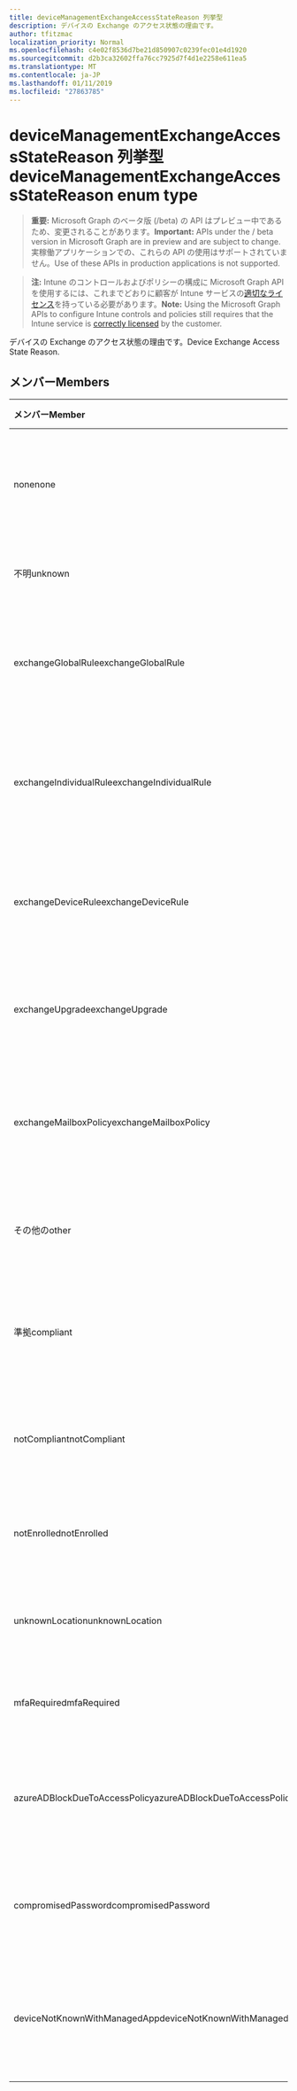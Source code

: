 ```yaml
---
title: deviceManagementExchangeAccessStateReason 列挙型
description: デバイスの Exchange のアクセス状態の理由です。
author: tfitzmac
localization_priority: Normal
ms.openlocfilehash: c4e02f8536d7be21d850907c0239fec01e4d1920
ms.sourcegitcommit: d2b3ca32602ffa76cc7925d7f4d1e2258e611ea5
ms.translationtype: MT
ms.contentlocale: ja-JP
ms.lasthandoff: 01/11/2019
ms.locfileid: "27863785"
---
```

# <a name="devicemanagementexchangeaccessstatereason-enum-type"></a><span data-ttu-id="000a8-103">deviceManagementExchangeAccessStateReason 列挙型</span><span class="sxs-lookup"><span data-stu-id="000a8-103">deviceManagementExchangeAccessStateReason enum type</span></span>

> <span data-ttu-id="000a8-104">**重要:** Microsoft Graph のベータ版 (/beta) の API はプレビュー中であるため、変更されることがあります。</span><span class="sxs-lookup"><span data-stu-id="000a8-104">**Important:** APIs under the / beta version in Microsoft Graph are in preview and are subject to change.</span></span> <span data-ttu-id="000a8-105">実稼働アプリケーションでの、これらの API の使用はサポートされていません。</span><span class="sxs-lookup"><span data-stu-id="000a8-105">Use of these APIs in production applications is not supported.</span></span>

> <span data-ttu-id="000a8-106">**注:** Intune のコントロールおよびポリシーの構成に Microsoft Graph API を使用するには、これまでどおりに顧客が Intune サービスの[適切なライセンス](https://go.microsoft.com/fwlink/?linkid=839381)を持っている必要があります。</span><span class="sxs-lookup"><span data-stu-id="000a8-106">**Note:** Using the Microsoft Graph APIs to configure Intune controls and policies still requires that the Intune service is [correctly licensed](https://go.microsoft.com/fwlink/?linkid=839381) by the customer.</span></span>

<span data-ttu-id="000a8-107">デバイスの Exchange のアクセス状態の理由です。</span><span class="sxs-lookup"><span data-stu-id="000a8-107">Device Exchange Access State Reason.</span></span>
## <a name="members"></a><span data-ttu-id="000a8-108">メンバー</span><span class="sxs-lookup"><span data-stu-id="000a8-108">Members</span></span>
|<span data-ttu-id="000a8-109">メンバー</span><span class="sxs-lookup"><span data-stu-id="000a8-109">Member</span></span>|<span data-ttu-id="000a8-110">値</span><span class="sxs-lookup"><span data-stu-id="000a8-110">Value</span></span>|<span data-ttu-id="000a8-111">説明</span><span class="sxs-lookup"><span data-stu-id="000a8-111">Description</span></span>|
|:---|:---|:---|
|<span data-ttu-id="000a8-112">none</span><span class="sxs-lookup"><span data-stu-id="000a8-112">none</span></span>|<span data-ttu-id="000a8-113">0</span><span class="sxs-lookup"><span data-stu-id="000a8-113">0</span></span>|<span data-ttu-id="000a8-114">Exchange から検出アクセス状態の理由もなく</span><span class="sxs-lookup"><span data-stu-id="000a8-114">No access state reason discovered from Exchange</span></span>|
|<span data-ttu-id="000a8-115">不明</span><span class="sxs-lookup"><span data-stu-id="000a8-115">unknown</span></span>|<span data-ttu-id="000a8-116">1</span><span class="sxs-lookup"><span data-stu-id="000a8-116">1</span></span>|<span data-ttu-id="000a8-117">不明なアクセスの状態の理由</span><span class="sxs-lookup"><span data-stu-id="000a8-117">Unknown access state reason</span></span>|
|<span data-ttu-id="000a8-118">exchangeGlobalRule</span><span class="sxs-lookup"><span data-stu-id="000a8-118">exchangeGlobalRule</span></span>|<span data-ttu-id="000a8-119">2</span><span class="sxs-lookup"><span data-stu-id="000a8-119">2</span></span>|<span data-ttu-id="000a8-120">Exchange グローバル規則によって決定されるアクセスの状態</span><span class="sxs-lookup"><span data-stu-id="000a8-120">Access state determined by Exchange Global rule</span></span>|
|<span data-ttu-id="000a8-121">exchangeIndividualRule</span><span class="sxs-lookup"><span data-stu-id="000a8-121">exchangeIndividualRule</span></span>|<span data-ttu-id="000a8-122">3</span><span class="sxs-lookup"><span data-stu-id="000a8-122">3</span></span>|<span data-ttu-id="000a8-123">Exchange の個別の規則によって決定されるアクセスの状態</span><span class="sxs-lookup"><span data-stu-id="000a8-123">Access state determined by Exchange Individual rule</span></span>|
|<span data-ttu-id="000a8-124">exchangeDeviceRule</span><span class="sxs-lookup"><span data-stu-id="000a8-124">exchangeDeviceRule</span></span>|<span data-ttu-id="000a8-125">4</span><span class="sxs-lookup"><span data-stu-id="000a8-125">4</span></span>|<span data-ttu-id="000a8-126">アクセス状態のデバイスの交換の規則によって決定されます。</span><span class="sxs-lookup"><span data-stu-id="000a8-126">Access state determined by Exchange Device rule</span></span>|
|<span data-ttu-id="000a8-127">exchangeUpgrade</span><span class="sxs-lookup"><span data-stu-id="000a8-127">exchangeUpgrade</span></span>|<span data-ttu-id="000a8-128">5</span><span class="sxs-lookup"><span data-stu-id="000a8-128">5</span></span>|<span data-ttu-id="000a8-129">Exchange のアップグレードのためのアクセスの状態</span><span class="sxs-lookup"><span data-stu-id="000a8-129">Access state due to Exchange upgrade</span></span>|
|<span data-ttu-id="000a8-130">exchangeMailboxPolicy</span><span class="sxs-lookup"><span data-stu-id="000a8-130">exchangeMailboxPolicy</span></span>|<span data-ttu-id="000a8-131">6</span><span class="sxs-lookup"><span data-stu-id="000a8-131">6</span></span>|<span data-ttu-id="000a8-132">Exchange メールボックス ポリシーで定義されたアクセスの状態</span><span class="sxs-lookup"><span data-stu-id="000a8-132">Access state determined by Exchange Mailbox Policy</span></span>|
|<span data-ttu-id="000a8-133">その他の</span><span class="sxs-lookup"><span data-stu-id="000a8-133">other</span></span>|<span data-ttu-id="000a8-134">7</span><span class="sxs-lookup"><span data-stu-id="000a8-134">7</span></span>|<span data-ttu-id="000a8-135">アクセス状態が Exchange によって決定されます。</span><span class="sxs-lookup"><span data-stu-id="000a8-135">Access state determined by Exchange</span></span>|
|<span data-ttu-id="000a8-136">準拠</span><span class="sxs-lookup"><span data-stu-id="000a8-136">compliant</span></span>|<span data-ttu-id="000a8-137">8</span><span class="sxs-lookup"><span data-stu-id="000a8-137">8</span></span>|<span data-ttu-id="000a8-138">コンプライアンスの課題によって与えられたアクセスの状態</span><span class="sxs-lookup"><span data-stu-id="000a8-138">Access state granted by compliance challenge</span></span>|
|<span data-ttu-id="000a8-139">notCompliant</span><span class="sxs-lookup"><span data-stu-id="000a8-139">notCompliant</span></span>|<span data-ttu-id="000a8-140">9</span><span class="sxs-lookup"><span data-stu-id="000a8-140">9</span></span>|<span data-ttu-id="000a8-141">コンプライアンスの課題によって失効アクセス状態</span><span class="sxs-lookup"><span data-stu-id="000a8-141">Access state revoked by compliance challenge</span></span>|
|<span data-ttu-id="000a8-142">notEnrolled</span><span class="sxs-lookup"><span data-stu-id="000a8-142">notEnrolled</span></span>|<span data-ttu-id="000a8-143">10</span><span class="sxs-lookup"><span data-stu-id="000a8-143">10</span></span>|<span data-ttu-id="000a8-144">アクセスの状態管理の課題によって失効</span><span class="sxs-lookup"><span data-stu-id="000a8-144">Access state revoked by management challenge</span></span>|
|<span data-ttu-id="000a8-145">unknownLocation</span><span class="sxs-lookup"><span data-stu-id="000a8-145">unknownLocation</span></span>|<span data-ttu-id="000a8-146">12</span><span class="sxs-lookup"><span data-stu-id="000a8-146">12</span></span>|<span data-ttu-id="000a8-147">不明な場所のためのアクセスの状態</span><span class="sxs-lookup"><span data-stu-id="000a8-147">Access state due to unknown location</span></span>|
|<span data-ttu-id="000a8-148">mfaRequired</span><span class="sxs-lookup"><span data-stu-id="000a8-148">mfaRequired</span></span>|<span data-ttu-id="000a8-149">13</span><span class="sxs-lookup"><span data-stu-id="000a8-149">13</span></span>|<span data-ttu-id="000a8-150">MFA の課題のためのアクセスの状態</span><span class="sxs-lookup"><span data-stu-id="000a8-150">Access state due to MFA challenge</span></span>|
|<span data-ttu-id="000a8-151">azureADBlockDueToAccessPolicy</span><span class="sxs-lookup"><span data-stu-id="000a8-151">azureADBlockDueToAccessPolicy</span></span>|<span data-ttu-id="000a8-152">14</span><span class="sxs-lookup"><span data-stu-id="000a8-152">14</span></span>|<span data-ttu-id="000a8-153">AAD アクセス ポリシーによって無効にするアクセスの状態</span><span class="sxs-lookup"><span data-stu-id="000a8-153">Access State revoked by AAD Access Policy</span></span>|
|<span data-ttu-id="000a8-154">compromisedPassword</span><span class="sxs-lookup"><span data-stu-id="000a8-154">compromisedPassword</span></span>|<span data-ttu-id="000a8-155">15</span><span class="sxs-lookup"><span data-stu-id="000a8-155">15</span></span>|<span data-ttu-id="000a8-156">アクセス状態が危険にさらされたパスワードが無効</span><span class="sxs-lookup"><span data-stu-id="000a8-156">Access State revoked by compromised password</span></span>|
|<span data-ttu-id="000a8-157">deviceNotKnownWithManagedApp</span><span class="sxs-lookup"><span data-stu-id="000a8-157">deviceNotKnownWithManagedApp</span></span>|<span data-ttu-id="000a8-158">16</span><span class="sxs-lookup"><span data-stu-id="000a8-158">16</span></span>|<span data-ttu-id="000a8-159">マネージ アプリケーションの課題によって失効アクセス状態</span><span class="sxs-lookup"><span data-stu-id="000a8-159">Access state revoked by managed application challenge</span></span>|





